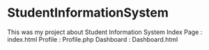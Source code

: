 # StudentInformationSystem
This was my project about Student Information System
 Index Page : index.html
 Profile : Profile.php
 Dashboard : Dashboard.html
